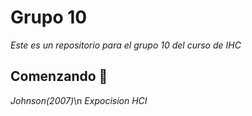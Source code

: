 # Grupo 10

_Este es un repositorio para el grupo 10 del curso de IHC_

## Comenzando 🚀

_Johnson(2007)_\n
_Expocision HCI_

